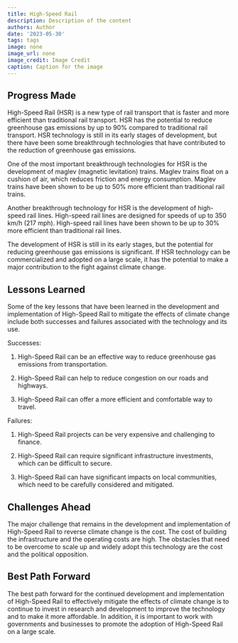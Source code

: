 ```yaml
---
title: High-Speed Rail
description: Description of the content
authors: Author
date: '2023-05-30'
tags: tags
image: none
image_url: none
image_credit: Image Credit
caption: Caption for the image
---
```


## Progress Made

High-Speed Rail (HSR) is a new type of rail transport that is faster and more efficient than traditional rail transport. HSR has the potential to reduce greenhouse gas emissions by up to 90% compared to traditional rail transport. HSR technology is still in its early stages of development, but there have been some breakthrough technologies that have contributed to the reduction of greenhouse gas emissions.

One of the most important breakthrough technologies for HSR is the development of maglev (magnetic levitation) trains. Maglev trains float on a cushion of air, which reduces friction and energy consumption. Maglev trains have been shown to be up to 50% more efficient than traditional rail trains.

Another breakthrough technology for HSR is the development of high-speed rail lines. High-speed rail lines are designed for speeds of up to 350 km/h (217 mph). High-speed rail lines have been shown to be up to 30% more efficient than traditional rail lines.

The development of HSR is still in its early stages, but the potential for reducing greenhouse gas emissions is significant. If HSR technology can be commercialized and adopted on a large scale, it has the potential to make a major contribution to the fight against climate change.

## Lessons Learned

Some of the key lessons that have been learned in the development and implementation of High-Speed Rail to mitigate the effects of climate change include both successes and failures associated with the technology and its use.

Successes:

1. High-Speed Rail can be an effective way to reduce greenhouse gas emissions from transportation.

2. High-Speed Rail can help to reduce congestion on our roads and highways.

3. High-Speed Rail can offer a more efficient and comfortable way to travel.

Failures:

1. High-Speed Rail projects can be very expensive and challenging to finance.

2. High-Speed Rail can require significant infrastructure investments, which can be difficult to secure.

3. High-Speed Rail can have significant impacts on local communities, which need to be carefully considered and mitigated.

## Challenges Ahead

The major challenge that remains in the development and implementation of High-Speed Rail to reverse climate change is the cost. The cost of building the infrastructure and the operating costs are high. The obstacles that need to be overcome to scale up and widely adopt this technology are the cost and the political opposition.

## Best Path Forward

The best path forward for the continued development and implementation of High-Speed Rail to effectively mitigate the effects of climate change is to continue to invest in research and development to improve the technology and to make it more affordable. In addition, it is important to work with governments and businesses to promote the adoption of High-Speed Rail on a large scale.
